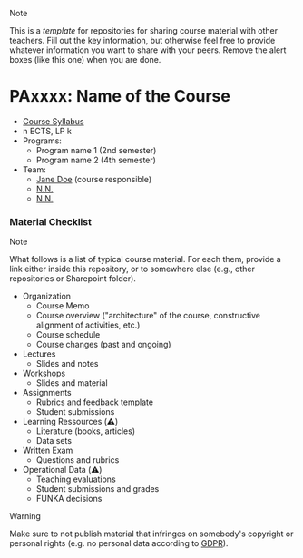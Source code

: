> [!NOTE]
> This is a _template_ for repositories for sharing course material with other teachers.
> Fill out the key information, but otherwise feel free to provide whatever information you want to share with your peers.
> Remove the alert boxes (like this one) when you are done.

# PAxxxx: Name of the Course

 - [Course Syllabus](...)
 - n ECTS, LP k
 - Programs:
   - Program name 1 (2nd semester)
   - Program name 2 (4th semester)
 - Team:
   - [Jane Doe](...) (course responsible)
   - [N.N.](...)
   - [N.N.](...)
  
### Material Checklist

> [!NOTE]
> What follows is a list of typical course material.
> For each them, provide a link either inside this repository, or to somewhere else (e.g., other repositories or Sharepoint folder).

 - Organization
   - Course Memo  
   - Course overview ("architecture" of the course, constructive alignment of activities, etc.)
   - Course schedule
   - Course changes (past and ongoing)
 - Lectures
   - Slides and notes
 - Workshops
   - Slides and material
 - Assignments
   - Rubrics and feedback template
   - Student submissions
 - Learning Ressources (⚠️)
   - Literature (books, articles)
   - Data sets
 - Written Exam
   - Questions and rubrics
 - Operational Data (⚠️)
   - Teaching evaluations
   - Student submissions and grades
   - FUNKA decisions 

> [!WARNING]
> Make sure to not publish material that infringes on somebody's copyright or personal rights (e.g. no personal data according to [GDPR](https://gdpr.eu/)).
